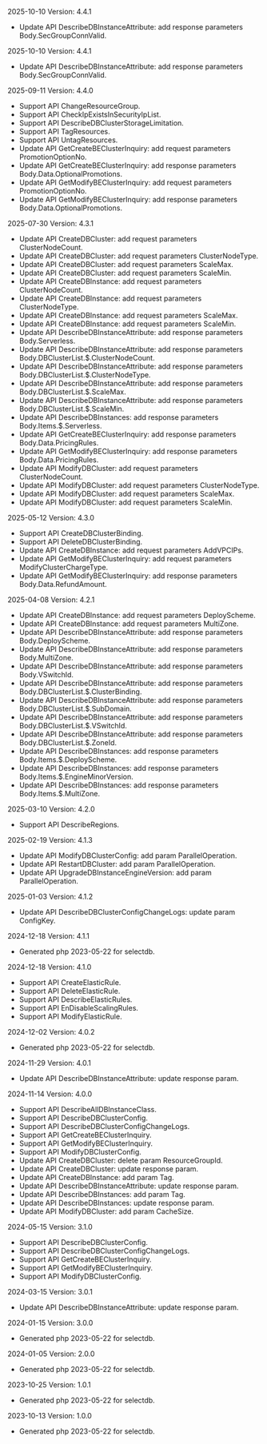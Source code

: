 2025-10-10 Version: 4.4.1
- Update API DescribeDBInstanceAttribute: add response parameters Body.SecGroupConnValid.


2025-10-10 Version: 4.4.1
- Update API DescribeDBInstanceAttribute: add response parameters Body.SecGroupConnValid.


2025-09-11 Version: 4.4.0
- Support API ChangeResourceGroup.
- Support API CheckIpExistsInSecurityIpList.
- Support API DescribeDBClusterStorageLimitation.
- Support API TagResources.
- Support API UntagResources.
- Update API GetCreateBEClusterInquiry: add request parameters PromotionOptionNo.
- Update API GetCreateBEClusterInquiry: add response parameters Body.Data.OptionalPromotions.
- Update API GetModifyBEClusterInquiry: add request parameters PromotionOptionNo.
- Update API GetModifyBEClusterInquiry: add response parameters Body.Data.OptionalPromotions.


2025-07-30 Version: 4.3.1
- Update API CreateDBCluster: add request parameters ClusterNodeCount.
- Update API CreateDBCluster: add request parameters ClusterNodeType.
- Update API CreateDBCluster: add request parameters ScaleMax.
- Update API CreateDBCluster: add request parameters ScaleMin.
- Update API CreateDBInstance: add request parameters ClusterNodeCount.
- Update API CreateDBInstance: add request parameters ClusterNodeType.
- Update API CreateDBInstance: add request parameters ScaleMax.
- Update API CreateDBInstance: add request parameters ScaleMin.
- Update API DescribeDBInstanceAttribute: add response parameters Body.Serverless.
- Update API DescribeDBInstanceAttribute: add response parameters Body.DBClusterList.$.ClusterNodeCount.
- Update API DescribeDBInstanceAttribute: add response parameters Body.DBClusterList.$.ClusterNodeType.
- Update API DescribeDBInstanceAttribute: add response parameters Body.DBClusterList.$.ScaleMax.
- Update API DescribeDBInstanceAttribute: add response parameters Body.DBClusterList.$.ScaleMin.
- Update API DescribeDBInstances: add response parameters Body.Items.$.Serverless.
- Update API GetCreateBEClusterInquiry: add response parameters Body.Data.PricingRules.
- Update API GetModifyBEClusterInquiry: add response parameters Body.Data.PricingRules.
- Update API ModifyDBCluster: add request parameters ClusterNodeCount.
- Update API ModifyDBCluster: add request parameters ClusterNodeType.
- Update API ModifyDBCluster: add request parameters ScaleMax.
- Update API ModifyDBCluster: add request parameters ScaleMin.


2025-05-12 Version: 4.3.0
- Support API CreateDBClusterBinding.
- Support API DeleteDBClusterBinding.
- Update API CreateDBInstance: add request parameters AddVPCIPs.
- Update API GetModifyBEClusterInquiry: add request parameters ModifyClusterChargeType.
- Update API GetModifyBEClusterInquiry: add response parameters Body.Data.RefundAmount.


2025-04-08 Version: 4.2.1
- Update API CreateDBInstance: add request parameters DeployScheme.
- Update API CreateDBInstance: add request parameters MultiZone.
- Update API DescribeDBInstanceAttribute: add response parameters Body.DeployScheme.
- Update API DescribeDBInstanceAttribute: add response parameters Body.MultiZone.
- Update API DescribeDBInstanceAttribute: add response parameters Body.VSwitchId.
- Update API DescribeDBInstanceAttribute: add response parameters Body.DBClusterList.$.ClusterBinding.
- Update API DescribeDBInstanceAttribute: add response parameters Body.DBClusterList.$.SubDomain.
- Update API DescribeDBInstanceAttribute: add response parameters Body.DBClusterList.$.VSwitchId.
- Update API DescribeDBInstanceAttribute: add response parameters Body.DBClusterList.$.ZoneId.
- Update API DescribeDBInstances: add response parameters Body.Items.$.DeployScheme.
- Update API DescribeDBInstances: add response parameters Body.Items.$.EngineMinorVersion.
- Update API DescribeDBInstances: add response parameters Body.Items.$.MultiZone.


2025-03-10 Version: 4.2.0
- Support API DescribeRegions.


2025-02-19 Version: 4.1.3
- Update API ModifyDBClusterConfig: add param ParallelOperation.
- Update API RestartDBCluster: add param ParallelOperation.
- Update API UpgradeDBInstanceEngineVersion: add param ParallelOperation.


2025-01-03 Version: 4.1.2
- Update API DescribeDBClusterConfigChangeLogs: update param ConfigKey.


2024-12-18 Version: 4.1.1
- Generated php 2023-05-22 for selectdb.

2024-12-18 Version: 4.1.0
- Support API CreateElasticRule.
- Support API DeleteElasticRule.
- Support API DescribeElasticRules.
- Support API EnDisableScalingRules.
- Support API ModifyElasticRule.


2024-12-02 Version: 4.0.2
- Generated php 2023-05-22 for selectdb.

2024-11-29 Version: 4.0.1
- Update API DescribeDBInstanceAttribute: update response param.


2024-11-14 Version: 4.0.0
- Support API DescribeAllDBInstanceClass.
- Support API DescribeDBClusterConfig.
- Support API DescribeDBClusterConfigChangeLogs.
- Support API GetCreateBEClusterInquiry.
- Support API GetModifyBEClusterInquiry.
- Support API ModifyDBClusterConfig.
- Update API CreateDBCluster: delete param ResourceGroupId.
- Update API CreateDBCluster: update response param.
- Update API CreateDBInstance: add param Tag.
- Update API DescribeDBInstanceAttribute: update response param.
- Update API DescribeDBInstances: add param Tag.
- Update API DescribeDBInstances: update response param.
- Update API ModifyDBCluster: add param CacheSize.


2024-05-15 Version: 3.1.0
- Support API DescribeDBClusterConfig.
- Support API DescribeDBClusterConfigChangeLogs.
- Support API GetCreateBEClusterInquiry.
- Support API GetModifyBEClusterInquiry.
- Support API ModifyDBClusterConfig.


2024-03-15 Version: 3.0.1
- Update API DescribeDBInstanceAttribute: update response param.


2024-01-15 Version: 3.0.0
- Generated php 2023-05-22 for selectdb.

2024-01-05 Version: 2.0.0
- Generated php 2023-05-22 for selectdb.

2023-10-25 Version: 1.0.1
- Generated php 2023-05-22 for selectdb.

2023-10-13 Version: 1.0.0
- Generated php 2023-05-22 for selectdb.

